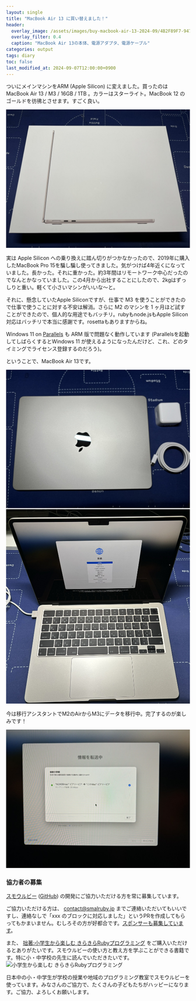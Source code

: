 ```yaml
---
layout: single
title: "MacBook Air 13 に買い替えました！"
header:
  overlay_image: /assets/images/buy-macbook-air-13-2024-09/4B2F89F7-9473-45BC-9ACE-EE8197204F03_1_105_c.jpeg
  overlay_filter: 0.4
  caption: "MacBook Air 13の本体、電源アダプタ、電源ケーブル"
categories: output
tags: diary
toc: false
last_modified_at: 2024-09-07T12:00:00+0900
---
```


ついにメインマシンをARM (Apple Silicon) に変えました。買ったのは MacBook Air 13 / M3 / 16GB / 1TB 。カラーはスターライト。MacBook 12 のゴールドを彷彿とさせます。すごく良い。

![MacBook Air 13 / M3](/assets/images/buy-macbook-air-13-2024-09/831404ED-6692-4891-9855-6935F1B4103F_1_105_c.jpeg)

実は Apple Silicon への乗り換えに踏ん切りがつかなかったので、2019年に購入したMacBook Pro 15を騙し騙し使ってきました。気がつけば4年近くになっていました。長かった。それに重かった。約3年間はリモートワーク中心だったのでなんとかなっていました。この4月から出社することにしたので、2kgはずっしりと重い。軽くて小さいマシンがいいな〜と。

それに、懸念していたApple Siliconですが、仕事で M3 を使うことができたので仕事で使うことに対する不安は解消。さらに M2 のマシンを 1 ヶ月ほど試すことができたので、個人的な用途でもバッチリ。rubyもnode.jsもApple Silicon対応はバッチリで本当に感謝です。rosettaもありますからね。

Windows 11 on [Parallels](https://www.parallels.com/jp/products/desktop/pro/) も ARM 版で問題なく動作しています (Parallelsを起動してしばらくするとWindows 11 が使えるようになったんだけど、これ、どのタイミングでライセンス登録するのだろう)。

ということで、MacBook Air 13です。

![MacBook Air 13の本体、電源アダプタ、電源ケーブル](/assets/images/buy-macbook-air-13-2024-09/4B2F89F7-9473-45BC-9ACE-EE8197204F03_1_105_c.jpeg)
![MacBook Air 13 初回起動](/assets/images/buy-macbook-air-13-2024-09/D3975ADB-FA38-486E-AFC8-E874B660EEA6_1_102_a.jpeg)

今は移行アシスタントでM2のAirからM3にデータを移行中。完了するのが楽しみです！

![移行アシスタント](/assets/images/buy-macbook-air-13-2024-09/D3C86C15-678F-45DD-B3D8-7BA3F47A4B66_1_105_c.jpeg)

### 協力者の募集

[スモウルビー](https://smalruby.app) ([GitHub](https://github.com/smalruby/smalruby3-develop)) の開発にご協力いただける方を常に募集しています。

ご協力いただける方は、 contact@smalruby.jp までご連絡いただいてもいいですし、連絡なしで「xxx のブロックに対応しました」というPRを作成してもらってもかまいません。むしろその方が好都合です。[スポンサーも募集しています](https://github.com/sponsors/smalruby)。

また、 [拙著:小学生から楽しむ きらきらRubyプログラミング](https://amzn.to/3SLNXrk) をご購入いただけるとありがたいです。スモウルビーの使い方と教え方を学ぶことができる書籍です。特に小・中学校の先生に読んでいただきたいです。
<img src="https://m.media-amazon.com/images/I/91Vcir5bhiL._AC_UL320_.jpg" srcset="https://m.media-amazon.com/images/I/91Vcir5bhiL._AC_UL320_.jpg 1x, https://m.media-amazon.com/images/I/91Vcir5bhiL._AC_UL480_FMwebp_QL65_.jpg 1.5x, https://m.media-amazon.com/images/I/91Vcir5bhiL._AC_UL640_FMwebp_QL65_.jpg 2x, https://m.media-amazon.com/images/I/91Vcir5bhiL._AC_UL800_FMwebp_QL65_.jpg 2.5x, https://m.media-amazon.com/images/I/91Vcir5bhiL._AC_UL960_FMwebp_QL65_.jpg 3x" alt="小学生から楽しむ きらきらRubyプログラミング">

日本中の小・中学生が学校の授業や地域のプログラミング教室でスモウルビーを使っています。みなさんのご協力で、たくさんの子どもたちがハッピーになります。ご協力、よろしくお願いします。
